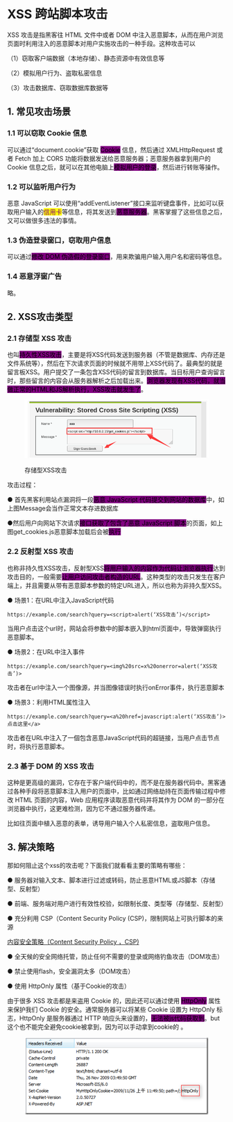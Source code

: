 # XSS 跨站脚本攻击

XSS 攻击是指黑客往 HTML 文件中或者 DOM 中注入恶意脚本，从而在用户浏览页面时利用注入的恶意脚本对用户实施攻击的一种手段。这种攻击可以

（1）窃取客户端数据（本地存储）、静态资源中有效信息等

（2）模拟用户行为、盗取私密信息

（3）攻击数据库、窃取数据库数据等

## 1.  常见攻击场景

### 1.1 可以窃取 Cookie 信息

可以通过“document.cookie”获取 <mark style="background-color:purple;">Cookie</mark> 信息，然后通过 XMLHttpRequest 或者 Fetch 加上 CORS 功能将数据发送给恶意服务器；恶意服务器拿到用户的 Cookie 信息之后，就可以在其他电脑上<mark style="background-color:purple;">模拟用户的登录</mark>，然后进行转账等操作。

### 1.2 可以监听用户行为

恶意 JavaScript 可以使用“addEventListener”接口来监听键盘事件，比如可以获取用户输入的<mark style="color:purple;">信用卡</mark>等信息，将其发送到<mark style="background-color:purple;">恶意服务器</mark>。黑客掌握了这些信息之后，又可以做很多违法的事情。

### 1.3 伪造登录窗口，窃取用户信息

可以通过<mark style="background-color:purple;">修改 DOM 伪造假的登录窗口</mark>，用来欺骗用户输入用户名和密码等信息。

### 1.4 恶意浮窗广告

略。



## 2.  XSS攻击类型

### 2.1 存储型 XSS 攻击

也叫<mark style="background-color:purple;">持久性XSS攻击</mark>，​主要是将XSS代码发送到服务器（不管是数据库、内存还是文件系统等），然后在下次请求页面的时候就不用带上XSS代码了。最典型的就是留言板XSS。用户提交了一条包含XSS代码的留言到数据库。当目标用户查询留言时，那些留言的内容会从服务器解析之后加载出来。<mark style="background-color:purple;">浏览器发现有XSS代码，就当做正常的HTML和JS解析执行，XSS攻击就发生了</mark>。

<figure><img src="../../.gitbook/assets/存储型 XSS 攻击.png" alt=""><figcaption><p>存储型XSS攻击</p></figcaption></figure>



攻击过程：

● 首先黑客利用站点漏洞将一段<mark style="background-color:purple;">恶意 JavaScript 代码提交到网站的数据库</mark>中，如上图Message会当作正常文本存进数据库

● ​然后用户向网站下次请求<mark style="background-color:purple;">接口获取了包含了恶意 JavaScript 脚本</mark>的页面，如上图get\_cookies.js恶意脚本加载后会被<mark style="background-color:purple;">执行</mark>



### 2.2 反射型 XSS 攻击

也称非持久性XSS攻击，反射型XSS<mark style="background-color:purple;">将用户输入的内容作为代码让浏览器执行</mark>达到攻击目的，一般需要<mark style="background-color:purple;">让用户访问攻击者构造的URL</mark>。这种类型的攻击只发生在客户端上，并且需要从带有恶意脚本参数的特定URL进入，所以也称为非持久型XSS。

● 场景1：在URL中注入JavaScript代码

```
https://example.com/search?query=<script>alert(‘XSS攻击’)</script>
```

当用户点击这个url时，网站会将参数中的脚本嵌入到html页面中，导致弹窗执行恶意脚本。

● 场景2：在URL中注入事件

```
https://example.com/search?query=<img%20src=x%20onerror=alert(‘XSS攻击’)>
```

攻击者在url中注入一个图像源，并当图像错误时执行onError事件，执行恶意脚本

● 场景3：利用HTML属性注入

```
https://example.com/search?query=<a%20href=javascript:alert(‘XSS攻击’)>点击这里</a>
```

攻击者在URL中注入了一個包含恶意JavaScript代码的超链接，当用户点击节点时，将执行恶意脚本。

### 2.3 基于 DOM 的 XSS 攻击

​ 这种是更高级的漏洞，它存在于客户端代码中的，而不是在服务器代码中。黑客通过各种手段将恶意脚本注入用户的页面中，比如通过网络劫持在页面传输过程中修改 HTML 页面的内容，Web 应用程序读取恶意代码并将其作为 DOM 的一部分在浏览器中执行，这更难检测，因为它不通过服务器传递。

比如往页面中植入恶意的表单，诱导用户输入个人私密信息，盗取用户信息。

## 3.  解决策略

那如何阻止这个xss的攻击呢？下面我们就看看主要的策略有哪些：

● 服务器对输入文本、脚本进行过滤或转码，防止恶意HTML或JS脚本（存储型、反射型）

● 前端、服务端对用户进行有效性校验，如限制长度、类型等（存储型、反射型）

● 充分利用 CSP（Content Security Policy (CSP)，限制网站上可执行脚本的来源

[内容安全策略（Content Security Policy ，CSP)](https://docs.qq.com/doc/DTXhwUkpQU2NLWnRT)

● 全天候的安全网络托管，防止任何不需要的登录或网络钓鱼攻击（DOM攻击）

● 禁止使用flash，安全漏洞太多（DOM攻击）

● 使用 HttpOnly 属性（基于Cookie的攻击）

由于很多 XSS 攻击都是来盗用 Cookie 的，因此还可以通过使用 <mark style="background-color:purple;">HttpOnly</mark> 属性来保护我们 Cookie 的安全。通常服务器可以将某些 Cookie 设置为 HttpOnly 标志，HttpOnly 是服务器通过 HTTP 响应头来设置的，<mark style="background-color:purple;">无法被js代码获取到</mark>。but这个也不能完全避免cookie被拿到，因为可以手动拿到cookie的 。

<figure><img src="../../.gitbook/assets/httpOnly.png" alt=""><figcaption></figcaption></figure>
